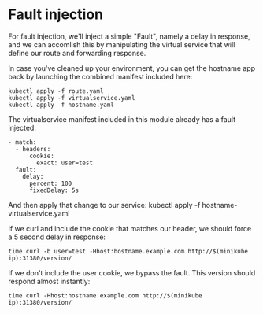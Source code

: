 # Fault injection

For fault injection, we'll inject a simple "Fault", namely a delay in response,
and we can accomlish this by manipulating the virtual service that will define our
route and forwarding response.

In case you've cleaned up your environment, you can get the hostname app back by launching the combined manifest included here:

```
kubectl apply -f route.yaml
kubectl apply -f virtualservice.yaml
kubectl apply -f hostname.yaml
```

The virtualservice manifest included in this module already has a fault injected:
```
- match:
  - headers:
      cookie:
        exact: user=test
  fault:
    delay:
      percent: 100
      fixedDelay: 5s
```

And then apply that change to our service:
kubectl apply -f hostname-virtualservice.yaml

If we curl and include the cookie that matches our header, we should force a 5 second delay in response:
```
time curl -b user=test -Hhost:hostname.example.com http://$(minikube ip):31380/version/
```

If we don't include the user cookie, we bypass the fault.  This version should respond almost instantly:
```
time curl -Hhost:hostname.example.com http://$(minikube ip):31380/version/
```
